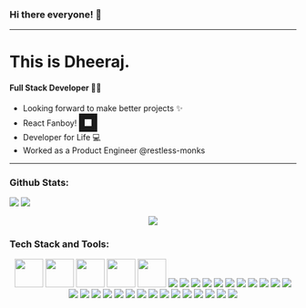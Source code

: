 ### Hi there everyone! :wave:
---
# This is Dheeraj.

#### Full Stack Developer :man_technologist:
+ Looking forward to make better projects :sparkles:
+ React Fanboy! <img src="https://cdn.freebiesupply.com/logos/large/2x/react-1-logo-png-transparent.png" width="12" height="12" border="10"/>
+ Developer for Life :computer:
+ Worked as a Product Engineer @restless-monks
---

### Github Stats:

<p align="">
<img src="https://github-readme-stats.vercel.app/api?username=dheeraj13127&show_icons=true&theme=dark" style="marign-right:30px"/>
<img src="https://github-readme-streak-stats.herokuapp.com/?user=dheeraj13127"/>
 </p>
 
<p align="center">
 <img src="https://github-readme-stats.vercel.app/api/top-langs?username=dheeraj13127"/>
</p>




### Tech Stack and Tools:
<p align="center">
<img height=50 src="https://cdn.jsdelivr.net/gh/devicons/devicon/icons/html5/html5-original.svg" />
 <img height=50 src="https://cdn.jsdelivr.net/gh/devicons/devicon/icons/css3/css3-original.svg" />
 <img height=50 src="https://cdn.jsdelivr.net/gh/devicons/devicon/icons/react/react-original.svg" />
 <img height=50 src="https://cdn.jsdelivr.net/gh/devicons/devicon/icons/git/git-plain.svg"/>
 <img height=50 src="https://cdn.jsdelivr.net/gh/devicons/devicon/icons/github/github-original.svg"/>
 <img src="https://cdn.jsdelivr.net/gh/devicons/devicon/icons/javascript/javascript-original.svg" />
 <img src="https://cdn.jsdelivr.net/gh/devicons/devicon/icons/typescript/typescript-original.svg" />
 <img src="https://cdn.jsdelivr.net/gh/devicons/devicon/icons/express/express-original-wordmark.svg" />
 <img src="https://cdn.jsdelivr.net/gh/devicons/devicon/icons/nodejs/nodejs-original.svg" />
 <img src="https://cdn.jsdelivr.net/gh/devicons/devicon/icons/mongodb/mongodb-original-wordmark.svg" />
 <img src="https://cdn.jsdelivr.net/gh/devicons/devicon/icons/redux/redux-original.svg" />
 <img src="https://cdn.jsdelivr.net/gh/devicons/devicon/icons/figma/figma-original.svg" />
 <img src="https://cdn.jsdelivr.net/gh/devicons/devicon/icons/photoshop/photoshop-plain.svg" />
 <img src="https://cdn.jsdelivr.net/gh/devicons/devicon/icons/solidity/solidity-original.svg" />
 <img src="https://cdn.jsdelivr.net/gh/devicons/devicon/icons/jquery/jquery-plain-wordmark.svg" />
 <img src="https://cdn.jsdelivr.net/gh/devicons/devicon/icons/cplusplus/cplusplus-original.svg" />
 <img src="https://cdn.jsdelivr.net/gh/devicons/devicon/icons/c/c-original.svg" />
 <img src="https://cdn.jsdelivr.net/gh/devicons/devicon/icons/bootstrap/bootstrap-original.svg" />
 <img src="https://cdn.jsdelivr.net/gh/devicons/devicon/icons/tailwindcss/tailwindcss-plain.svg" />
 <img src="https://cdn.jsdelivr.net/gh/devicons/devicon/icons/materialui/materialui-original.svg" />
 <img src="https://cdn.jsdelivr.net/gh/devicons/devicon/icons/gatsby/gatsby-plain.svg" />
 <img src="https://cdn.jsdelivr.net/gh/devicons/devicon/icons/sass/sass-original.svg" />
 <img src="https://cdn.jsdelivr.net/gh/devicons/devicon/icons/flutter/flutter-original.svg" />
 <img src="https://cdn.jsdelivr.net/gh/devicons/devicon/icons/mysql/mysql-original-wordmark.svg" />
 <img src="https://cdn.jsdelivr.net/gh/devicons/devicon/icons/amazonwebservices/amazonwebservices-original-wordmark.svg" />
 <img src="https://cdn.jsdelivr.net/gh/devicons/devicon/icons/vscode/vscode-original.svg" />
 <img src="https://cdn.jsdelivr.net/gh/devicons/devicon/icons/gitlab/gitlab-original.svg" />
 <img src="https://cdn.jsdelivr.net/gh/devicons/devicon/icons/graphql/graphql-plain.svg" />
 <img src="https://cdn.jsdelivr.net/gh/devicons/devicon/icons/npm/npm-original-wordmark.svg" />
 <img src="https://cdn.jsdelivr.net/gh/devicons/devicon/icons/redis/redis-original.svg" />
 <img src="https://cdn.jsdelivr.net/gh/devicons/devicon/icons/redis/redis-original.svg" />
</p>

